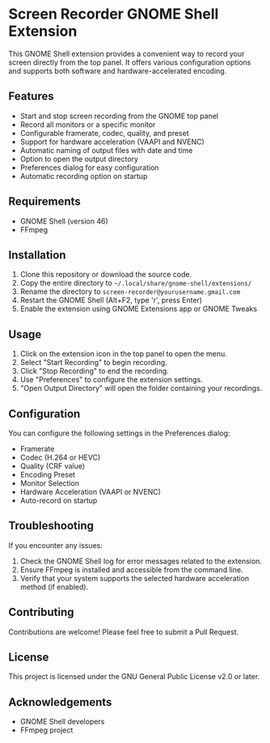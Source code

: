 # Screen Recorder GNOME Shell Extension

This GNOME Shell extension provides a convenient way to record your screen directly from the top panel. It offers various configuration options and supports both software and hardware-accelerated encoding.

## Features

- Start and stop screen recording from the GNOME top panel
- Record all monitors or a specific monitor
- Configurable framerate, codec, quality, and preset
- Support for hardware acceleration (VAAPI and NVENC)
- Automatic naming of output files with date and time
- Option to open the output directory
- Preferences dialog for easy configuration
- Automatic recording option on startup

## Requirements

- GNOME Shell (version 46)
- FFmpeg

## Installation

1. Clone this repository or download the source code.
2. Copy the entire directory to `~/.local/share/gnome-shell/extensions/`
3. Rename the directory to `screen-recorder@yourusername.gmail.com`
4. Restart the GNOME Shell (Alt+F2, type 'r', press Enter)
5. Enable the extension using GNOME Extensions app or GNOME Tweaks

## Usage

1. Click on the extension icon in the top panel to open the menu.
2. Select "Start Recording" to begin recording.
3. Click "Stop Recording" to end the recording.
4. Use "Preferences" to configure the extension settings.
5. "Open Output Directory" will open the folder containing your recordings.

## Configuration

You can configure the following settings in the Preferences dialog:

- Framerate
- Codec (H.264 or HEVC)
- Quality (CRF value)
- Encoding Preset
- Monitor Selection
- Hardware Acceleration (VAAPI or NVENC)
- Auto-record on startup

## Troubleshooting

If you encounter any issues:

1. Check the GNOME Shell log for error messages related to the extension.
2. Ensure FFmpeg is installed and accessible from the command line.
3. Verify that your system supports the selected hardware acceleration method (if enabled).

## Contributing

Contributions are welcome! Please feel free to submit a Pull Request.

## License

This project is licensed under the GNU General Public License v2.0 or later.

## Acknowledgements

- GNOME Shell developers
- FFmpeg project